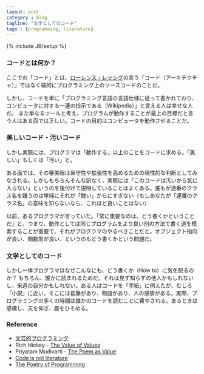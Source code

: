 ```yaml
---
layout: post
category : blog
tagline: "文学としてのコード"
tags : [programming, literature]
---
```

{% include JB/setup %}

### コードとは何か？

ここでの「コード」とは、[ローレンス・レッシグ](https://ja.wikipedia.org/wiki/%E3%83%AD%E3%83%BC%E3%83%AC%E3%83%B3%E3%82%B9%E3%83%BB%E3%83%AC%E3%83%83%E3%82%B7%E3%82%B0)の言う「コード（アーキテクチャ）」ではなく端的にプログラミング上のソースコードのことだ。

しかし、コードを単に「プログラミング言語の言語仕様に従って書かれており、コンピュータに対する一連の指示である（Wikipedia）」と言える人は幸せな人だ。
また単なるツールと考え、プログラムが動作することが最上の目標だと言う人はある面では正しい。コードの目的はコンピュータを動作させることだ。

<!--more-->

### 美しいコード・汚いコード

しかし実際には、プログラマは「動作する」以上のことをコードに求める。「美しい」もしくは「汚い」と。

ある面では、その審美眼は保守性や拡張性を高めるための理性的な判断としてみなされる。しかしもちろんそんな訳なく、実際には「このコードは汚いから気に入らない」というのを後付けで説明していることはよくある。誰もが連番のクラス名を嫌うのは単純にそれが「醜い」からにすぎない（もしあなたが「連番のクラス名」の意味を知らないなら、これほど良いことはない）

以前、あるプログラマが言っていた。「常に重要なのは、どう書くかということだ」と。つまり、動作としては同じプログラムをより良い別の方法で書く道を模索することが重要で、それがプログラマのやるべきことだと。オブジェクト指向が良い、関数型が良い、というのもどう書くかという問題だ。


### 文学としてのコード

しかし一体プログラマはなぜこんなにも、どう書くか（How to）に気を配るのか？ もちろん、誰かに読まれるためだ。それは見ず知らずの他人かもしれないし、来週の自分かもしれない。ある人はコードを「手紙」に例えたが、むしろ「小説」に近い。そこには葛藤があり、物語があり、人の感情がある。実際、プログラミングの多くの時間は誰かのコードを読むことに費やされる。あるときは感嘆し、天を仰ぎ、眉をひそめる。


### Reference

* [文芸的プログラミング](https://ja.wikipedia.org/wiki/%E6%96%87%E8%8A%B8%E7%9A%84%E3%83%97%E3%83%AD%E3%82%B0%E3%83%A9%E3%83%9F%E3%83%B3%E3%82%B0)
* Rich Hickey - [The Value of Values](https://www.youtube.com/watch?v=-6BsiVyC1kM)
* Priyatam Mudivarti - [The Poem as Value](https://www.youtube.com/watch?v=78akckfpvnQ)
* [Code is not literature](http://www.gigamonkeys.com/code-reading/)
* [The Poetry of Programming](http://www.dreamsongs.com/PoetryOfProgramming.html)
